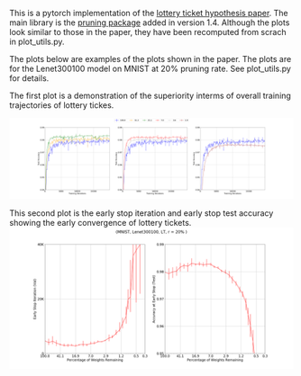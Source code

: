 This is a pytorch implementation of the [lottery ticket hypothesis paper](https://arxiv.org/pdf/1803.03635.pdf). The main library is the [pruning package](https://pytorch.org/docs/stable/nn.html?highlight=pruning#torch.nn.utils.prune) added in version 1.4.  Although the plots look similar to those in the paper, they have been recomputed from scrach in plot_utils.py. 


The plots below are examples of the plots shown in the paper. The plots are for the Lenet300100 model on MNIST at 20% pruning rate. See plot_utils.py for details. 

The first plot is a demonstration of the superiority interms of overall training trajectories of lottery tickes. 

![The Lottery Ticket Results for Lenet300100 on MNIST at 20% pruning rate](lt_plot.png)


This second plot is the early stop iteration and early stop test accuracy showing the early convergence of lottery tickets. 
![Early stop iteration and accuracy of lottery tickets](early_stop.png)
